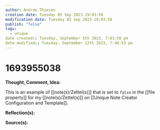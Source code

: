 ```yaml
---
author: Andrew Thiesen
creation date: Tuesday 05 Sep 2023-19:03:58
modification date: Tuesday 05 Sep 2023-19:03:58
publish: "false"
tags:
  - unique
date created:: Tuesday, September 5th 2023, 7:03:58 pm
date modified:: Tuesday, September 12th 2023, 7:48:53 pm
---
```

# 1693955038

**Thought, Comment, Idea:**

This is an example of [[note(s)/Zettel(s)]] that is set to `false` in the [[file property]] for my [[note(s)/Zettel(s)]] on [[Unique Note Creator Configuration and Template]]. 

**Reflection(s):**

**Source(s):**
